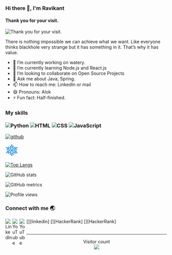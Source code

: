 ### Hi there 👋, I'm Ravikant
#### Thank you for your visit.
![Thank you for your visit.](https://miro.medium.com/max/2080/1*FbT7RYqb-c8ifJpK_oY5gA.gif)

There is nothing impossible we can achieve what we want. Like everyone thinks blackhole very strange but it has something in it. That’s why it has value.

- 🔭 I’m currently working on watery. 
- 🌱 I’m currently learning Node.js and React.js 
- 👯 I’m looking to collaborate on Open Source Projects 
- 💬 Ask me about Java, Spring. 
- 📫 How to reach me: LinkedIn or  mail 
- 😄 Pronouns: Alok 
- ⚡ Fun fact: Half-finished.  

### My skills <br/> <br/> ![Python](https://img.shields.io/badge/-Python-0077B5?style=flat&logoColor=white&logo=python) ![HTML](https://img.shields.io/badge/-HTML-ff0d00?style=flat&logoColor=white&logo=html5) ![CSS](https://img.shields.io/badge/-CSS-196eff?style=flat&logoColor=white&logo=css3) ![JavaScript](https://img.shields.io/badge/-JavaScript-ffdd19?style=flat&logoColor=white&logo=javascript)

[<img src='https://cdn.jsdelivr.net/npm/simple-icons@3.0.1/icons/github.svg' alt='github' height='40'>](https://github.com/pol-alok)  

<a href='https://archiveprogram.github.com/'><img src='https://raw.githubusercontent.com/acervenky/animated-github-badges/master/assets/acbadge.gif' width='40' height='40'></a> 

[![Top Langs](https://github-readme-stats.vercel.app/api/top-langs/?username=pol-alok)](https://github.com/anuraghazra/github-readme-stats)

![GitHub stats](https://github-readme-stats.vercel.app/api?username=pol-alok&show_icons=true)  

![GitHub metrics](https://metrics.lecoq.io/pol-alok)  

![Profile views](https://gpvc.arturio.dev/pol-alok)  




### Connect with me 🌏

[<img align="left" alt=" LinkedIn" width="22px" src="https://cdn.jsdelivr.net/npm/simple-icons@v3/icons/linkedin.svg" />][linkedin]
[<img align="left" alt=" YouTube" width="22px" src="https://cdn.jsdelivr.net/npm/simple-icons@v3/icons/facebook.svg" />][HackerRank]
[<img align="left" alt=" YouTube" width="22px" src="https://cdn.jsdelivr.net/npm/simple-icons@v3/icons/hackerrank.svg" />][HackerRank]
<br />
<br />

---
<p align="center"> 
  Visitor count<br>
  <img src="https://profile-counter.glitch.me/pol-alok/count.svg" />
</p>
<br />
<br />

